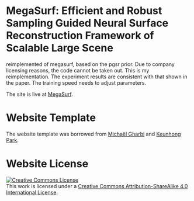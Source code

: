 # MegaSurf: Efficient and Robust Sampling Guided Neural Surface Reconstruction Framework of Scalable Large Scene

reimplemented of megasurf, based on the pgsr prior. Due to company licensing reasons, the code cannot be taken out. This is my reimplementation. The experiment results are consistent with that shown in the paper. The training speed needs to adjust parameters.

The site is live at [MegaSurf](https://megasurfnsr.github.io/).


# Website Template

The website template was borrowed from [Michaël Gharbi](http://mgharbi.com/) and [Keunhong Park](https://github.com/nerfies/nerfies.github.io).


# Website License
<a rel="license" href="http://creativecommons.org/licenses/by-sa/4.0/"><img alt="Creative Commons License" style="border-width:0" src="https://i.creativecommons.org/l/by-sa/4.0/88x31.png" /></a><br />This work is licensed under a <a rel="license" href="http://creativecommons.org/licenses/by-sa/4.0/">Creative Commons Attribution-ShareAlike 4.0 International License</a>.
